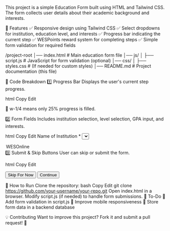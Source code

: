 This project is a simple Education Form built using HTML and Tailwind CSS. The form collects user details about their academic background and interests.

📌 Features
✅ Responsive design using Tailwind CSS
✅ Select dropdowns for institution, education level, and interests
✅ Progress bar indicating the current step
✅ WESPoints reward system for completing steps
✅ Simple form validation for required fields


/project-root
│── index.html       # Main education form file
│── js/
│   ├── script.js    # JavaScript for form validation (optional)
│── css/
│   ├── styles.css   # (If needed for custom styles)
│── README.md        # Project documentation (this file)




📜 Code Breakdown
1️⃣ Progress Bar
Displays the user's current step progress.

html
Copy
Edit
<div class="h-1 w-full bg-gray-200 rounded-full mb-2">
  <div class="h-1 bg-blue-600 w-1/4 rounded-full"></div>
</div>
🔹 w-1/4 means only 25% progress is filled.

2️⃣ Form Fields
Includes institution selection, level selection, GPA input, and interests.

html
Copy
Edit
<label class="block mb-2 text-sm font-medium">Name of Institution *</label>
<select class="w-full p-2 border rounded-md bg-gray-100 text-gray-600">
  <option>WESOnline</option>
</select>
3️⃣ Submit & Skip Buttons
User can skip or submit the form.

html
Copy
Edit
<div class="flex justify-between items-center mt-6">
  <button type="button" class="text-gray-500 text-sm">Skip For Now</button>
  <button type="submit" class="bg-blue-600 text-white px-6 py-2 rounded-md">Continue</button>
</div>

🚀 How to Run
Clone the repository:
bash
Copy
Edit
git clone https://github.com/your-username/your-repo.git
Open index.html in a browser.
Modify script.js (if needed) to handle form submissions.
📌 To-Do
🔹 Add form validation in script.js
🔹 Improve mobile responsiveness
🔹 Store form data in a backend database

💡 Contributing
Want to improve this project? Fork it and submit a pull request! 🚀
